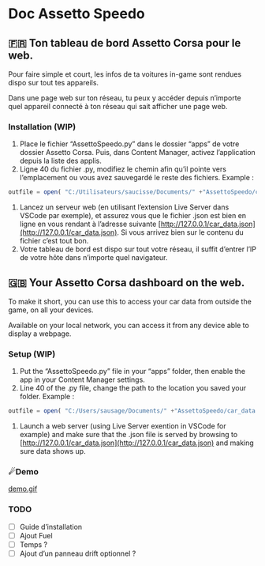 # Doc Assetto Speedo

## 🇫🇷 Ton tableau de bord Assetto Corsa pour le web.

Pour faire simple et court, les infos de ta voitures in-game sont rendues dispo sur tout tes appareils. 

Dans une page web sur ton réseau, tu peux y accéder depuis n’importe quel appareil connecté à ton réseau qui sait afficher une page web. 

### Installation (WIP)

1. Place le fichier “AssettoSpeedo.py” dans le dossier “apps” de votre dossier Assetto Corsa. Puis, dans Content Manager, activez l’application depuis la liste des applis.
2. Ligne 40 du fichier .py, modifiez le chemin afin qu’il pointe vers l’emplacement ou vous avez sauvegardé le reste des fichiers. Example :

```jsx
outfile = open( "C:/Utilisateurs/saucisse/Documents/" +"AssettoSpeedo/car_data.json", "w")
```

1. Lancez un serveur web (en utilisant l’extension Live Server dans VSCode par exemple), et assurez vous que le fichier .json est bien en ligne en vous rendant à l’adresse suivante [http://127.0.0.1/car_data.json](http://127.0.0.1/car_data.json). Si vous arrivez bien sur le contenu du fichier c’est tout bon.
2. Votre tableau de bord est dispo sur tout votre réseau, il suffit d’entrer l’IP de votre hôte dans n’importe quel navigateur. 

## **🇬🇧 Your Assetto Corsa dashboard on the web.**

To make it short, you can use this to access your car data from outside the game, on all your devices.

Available on your local network, you can access it from any device able to display a webpage.

### Setup (WIP)

1. Put the “AssettoSpeedo.py” file in your “apps” folder, then enable the app in your Content Manager settings.
2. Line 40 of the .py file, change the path to the location you saved your folder. Example : 

```jsx
outfile = open( "C:/Users/sausage/Documents/" +"AssettoSpeedo/car_data.json", "w")
```

1. Launch a web server (using Live Server exention in VSCode for example) and make sure that the .json file is served by browsing to [http://127.0.0.1/car_data.json](http://127.0.0.1/car_data.json) and making sure data shows up.

### ☄Demo

[demo.gif](demo.gif)

### TODO

- [ ]  Guide d’installation
- [ ]  Ajout Fuel
- [ ]  Temps ?
- [ ]  Ajout d’un panneau drift optionnel ?
